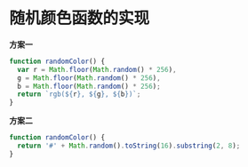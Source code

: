 # 随机颜色函数的实现

**方案一**

```javascript
function randomColor() {
  var r = Math.floor(Math.random() * 256),
  g = Math.floor(Math.random() * 256),
  b = Math.floor(Math.random() * 256);
  return `rgb(${r}, ${g}, ${b})`;
}
```

**方案二**

```javascript
function randomColor() {
  return '#' + Math.random().toString(16).substring(2, 8);
}
```